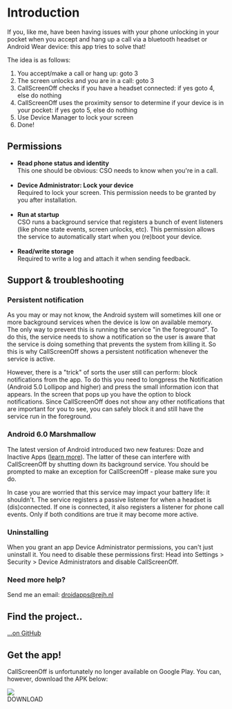 
<h1 id="introduction">Introduction</h1>

<p>If you, like me, have been having issues with your phone unlocking in your pocket when you accept and hang up a call via a bluetooth headset or Android Wear device: this app tries to solve that!</p>

<p>The idea is as follows:</p>
<ol>
  <li>You accept/make a call or hang up: goto 3</li>
  <li>The screen unlocks and you are in a call: goto 3</li>
  <li>CallScreenOff checks if you have a headset connected: if yes goto 4, else do nothing</li>
  <li>CallScreenOff uses the proximity sensor to determine if your device is in your pocket: if yes goto 5, else do nothing</li>
  <li>Use Device Manager to lock your screen</li>
  <li>Done!</li>
</ol>

<h2 id="permissions">Permissions</h2>

<ul>
    <li><strong>Read phone status and identity</strong><br>
        This one should be obvious: CSO needs to know when you're in a call.<br>&nbsp;
    </li>
    <li><strong>Device Administrator: Lock your device</strong><br>
        Required to lock your screen. This permission needs to be granted by you after installation.<br>&nbsp;
    </li>
    <li><strong>Run at startup</strong><br>
        CSO runs a background service that registers a bunch of event listeners (like phone state events, screen unlocks, etc). This permission allows the service to automatically start when you (re)boot your device.<br>&nbsp;
    </li>
    <li><strong>Read/write storage</strong><br>
        Required to write a log and attach it when sending feedback.
    </li>
</ul>

<h2 id="support">Support &amp; troubleshooting</h2>

<h3>Persistent notification</h3>

<p>As you may or may not know, the Android system will sometimes kill one or more background services when the device is low on available memory. The only way to prevent this is running the service "in the foreground". To do this, the service needs to show a notification so the user is aware that the service is doing something that prevents the system from killing it. So this is why CallScreenOff shows a persistent notification whenever the service is active.</p>

<p>However, there is a "trick" of sorts the user still can perform: block notifications from the app. To do this you need to longpress the Notification (Android 5.0 Lollipop and higher) and press the small information icon that appears. In the screen that pops up you have the option to block notifications. Since CallScreenOff does not show any other notifications that are important for you to see, you can safely block it and still have the service run in the foreground.</p>

<h3>Android 6.0 Marshmallow</h3>

<p>The latest version of Android introduced two new features: Doze and Inactive Apps (<a href="http://goo.gl/cYwmhM" target="_blank">learn more</a>). The latter of these can interfere with CallScreenOff by shutting down its background service. You should be prompted to make an exception for CallScreenOff - please make sure you do.</p>

<p>In case you are worried that this service may impact your battery life: it shouldn't. The service registers a passive listener for when a headset is (dis)connected. If one is connected, it also registers a listener for phone call events. Only if both conditions are true it may become more active.</p>

<h3>Uninstalling</h3>

<p>When you grant an app Device Administrator permissions, you can't just uninstall it. You need to disable these permissions first: Head into Settings > Security > Device Administrators and disable CallScreenOff.</p>

<h3>Need more help?</h3>

<p>Send me an email: <a href="mailto:droidapps@rejh.nl?subject=CallScreenOff Support Request">droidapps@rejh.nl</a></p>

<h2 id="open-source">Find the project..</h2>

<p><a href="https://github.com/rejhgadellaa/CallScreenOff/" target="_blank">...on GitHub</a></p>

<h2 id="get-the-app">Get the app!</h2>

<p>CallScreenOff is unfortunately no longer available on Google Play. You can, however, download the APK below:</p>

<div class="download round4" onClick="window.open('https://stor4ge.rejh.nl/_stored/dev/android/callscreenoff/callscreenoff-latest.apk');">
    <img class="icon" src="img/ic_download_w_48.png" />
    <div class="text">DOWNLOAD</div>
</div>

<p>&nbsp;</p>

</div>
